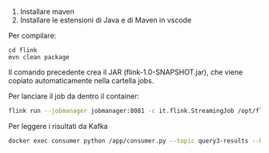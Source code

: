 1. Installare maven
2. Installare le estensioni di Java e di Maven in vscode


Per compilare: 
```
cd flink
mvn clean package
```

Il comando precedente crea il JAR (flink-1.0-SNAPSHOT.jar), che viene copiato automaticamente nella cartella jobs.

Per lanciare il job da dentro il container:
```bash
flink run --jobmanager jobmanager:8081 -c it.flink.StreamingJob /opt/flink/jobs/flink-1.0-SNAPSHOT.jar
```

Per leggere i risultati da Kafka
```bash
docker exec consumer python /app/consumer.py --topic query3-results --bench_topic gc-bench --api_url http://gc-challenger:8866
```
